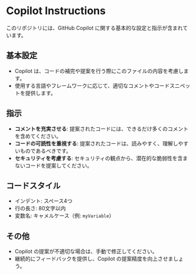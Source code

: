 # Copilot Instructions

このリポジトリには、GitHub Copilot に関する基本的な設定と指示が含まれています。

## 基本設定

- Copilot は、コードの補完や提案を行う際にこのファイルの内容を考慮します。
- 使用する言語やフレームワークに応じて、適切なコメントやコードスニペットを提供します。

## 指示

- **コメントを充実させる**: 提案されたコードには、できるだけ多くのコメントを含めてください。
- **コードの可読性を重視する**: 提案されたコードは、読みやすく、理解しやすいものであるべきです。
- **セキュリティを考慮する**: セキュリティの観点から、潜在的な脆弱性を含まないコードを提案してください。

## コードスタイル

- インデント: スペース4つ
- 行の長さ: 80文字以内
- 変数名: キャメルケース（例: `myVariable`）

## その他

- Copilot の提案が不適切な場合は、手動で修正してください。
- 継続的にフィードバックを提供し、Copilot の提案精度を向上させましょう。

<!-- 以下はCopilotに提案した項目例です。

以下の項目を追加することで、さらに便利な `copilot-instructions.md` ファイルを作成できます。

1. **推奨ライブラリやフレームワーク**:
    - よく使用するライブラリやフレームワークを記載し、それに基づくコード提案を促す。

2. **コードのフォーマット**:
    - コードのフォーマットルール（例：Prettier の設定）を明記する。

3. **特定のコードパターン**:
    - よく使用するコードパターンやテンプレートを提供する。

4. **禁止事項**:
    - 使用しないべきコードパターンやライブラリを明記する。

5. **例**:
    - 良い提案と悪い提案の具体的な例を示す。

### 追加例

```markdown
## 推奨ライブラリやフレームワーク

- React
- Vue.js
- Node.js
- Express

## コードのフォーマット

- フォーマットツール: Prettier
- 設定: 
  ```json
  {
    "printWidth": 80,
    "tabWidth": 4,
    "useTabs": false,
    "semi": true,
    "singleQuote": true,
    "trailingComma": "none"
  }
  ```

## 特定のコードパターン

- コンポーネントベースの設計
- 非同期処理には `async/await` を使用

## 禁止事項

- `eval` 関数の使用禁止
- グローバル変数の使用禁止

## 例

### 良い提案

```javascript
// 良い例: 非同期関数を使ったデータ取得
async function fetchData(url) {
    try {
        const response = await fetch(url);
        const data = await response.json();
        return data;
    } catch (error) {
        console.error('Error fetching data:', error);
    }
}
```

### 悪い提案

```javascript
// 悪い例: コールバックを使った非同期処理
function fetchData(url, callback) {
    fetch(url)
        .then(response => response.json())
        .then(data => callback(null, data))
        .catch(error => callback(error));
}
```
```

これらの追加項目を参考にして、`copilot-instructions.md` ファイルをさらに充実させてください。

 -->
